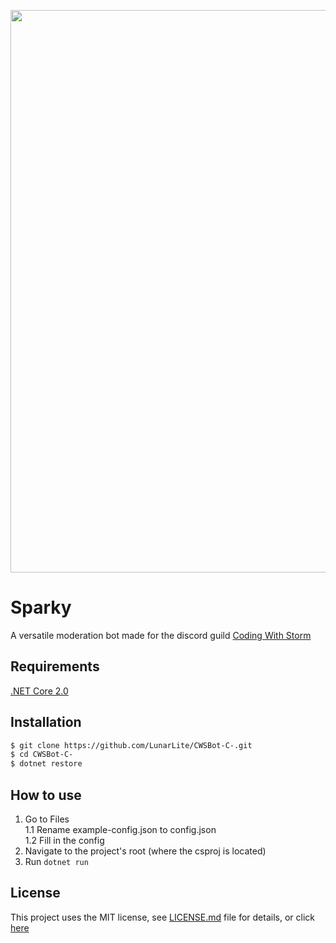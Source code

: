 <p align="center">
    <a href="https://forum.codingwithstorm.com">
       <img src="https://cdn.discordapp.com/attachments/280684583773798400/376117250824077314/cws_banner.png" width="900"/>
    </a>
</p>

# Sparky
A versatile moderation bot made for the discord guild [Coding With Storm]()

## Requirements
[.NET Core 2.0](https://www.microsoft.com/net/download)

## Installation
```bash
$ git clone https://github.com/LunarLite/CWSBot-C-.git
$ cd CWSBot-C-
$ dotnet restore
```

## How to use
1. Go to Files  
    1.1 Rename example-config.json to config.json  
    1.2 Fill in the config  
2. Navigate to the project's root (where the csproj is located)
3. Run `dotnet run`

## License
This project uses the MIT license, see [LICENSE.md](LICENSE.md) file for details, or click [here](https://choosealicense.com/licenses/mit/)

